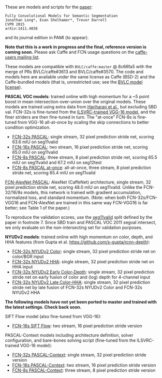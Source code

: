 These are models and scripts for the [paper](http://www.cs.berkeley.edu/~jonlong/long_shelhamer_fcn.pdf):

    Fully Convolutional Models for Semantic Segmentation
    Jonathan Long*, Evan Shelhamer*, Trevor Darrell
    CVPR 2015
    arXiv:1411.4038

and its journal edition in PAMI (to appear).

**Note that this is a work in progress and the final, reference version is coming soon.**
Please ask Caffe and FCN usage questions on the [caffe-users mailing list](https://groups.google.com/forum/#!forum/caffe-users).

These models are compatible with `BVLC/caffe:master` @ 8c66fa5 with the merge of PRs BVLC/caffe#3613 and BVLC/caffe#3570.
The code and models here are available under the same license as Caffe (BSD-2) and the Caffe-bundled models (that is, unrestricted use; see the [BVLC model license](http://caffe.berkeleyvision.org/model_zoo.html#bvlc-model-license)).

**PASCAL VOC models**: trained online with high momentum for a ~5 point boost in mean intersection-over-union over the original models.
These models are trained using extra data from [Hariharan et al.](http://www.cs.berkeley.edu/~bharath2/codes/SBD/download.html), but excluding SBD val.
FCN-32s is fine-tuned from the [ILSVRC-trained VGG-16 model](https://github.com/BVLC/caffe/wiki/Model-Zoo#models-used-by-the-vgg-team-in-ilsvrc-2014), and the finer striders are then fine-tuned in turn.
The "at-once" FCN-8s is fine-tuned from VGG-16 all-at-once by scaling the skip connections to better condition optimization.

* [FCN-32s PASCAL](voc-fcn32s): single stream, 32 pixel prediction stride net, scoring 63.6 mIU on seg11valid
* [FCN-16s PASCAL](voc-fcn16s): two stream, 16 pixel prediction stride net, scoring 65.0 mIU on seg11valid
* [FCN-8s PASCAL](voc-fcn8s): three stream, 8 pixel prediction stride net, scoring 65.5 mIU on seg11valid and 67.2 mIU on seg12test
* [FCN-8s PASCAL at-once](voc-fcn8s-atonce): all-at-once, three stream, 8 pixel prediction stride net, scoring 65.4 mIU on seg11valid

[FCN-AlexNet PASCAL](voc-fcn-alexnet): AlexNet (CaffeNet) architecture, single stream, 32 pixel prediction stride net, scoring 48.0 mIU on seg11valid.
Unlike the FCN-32/16/8s models, this network is trained with gradient accumulation, normalized loss, and standard momentum.
(Note: when both FCN-32s/FCN-VGG16 and FCN-AlexNet are trained in this same way FCN-VGG16 is far better; see Table 1 of the paper.)

To reproduce the validation scores, use the [seg11valid](https://github.com/shelhamer/fcn.berkeleyvision.org/blob/master/data/pascal/seg11valid.txt) split defined by the paper in footnote 7. Since SBD train and PASCAL VOC 2011 segval intersect, we only evaluate on the non-intersecting set for validation purposes.

**NYUDv2 models**: trained online with high momentum on color, depth, and HHA features (from Gupta et al. https://github.com/s-gupta/rcnn-depth):

* [FCN-32s NYUDv2 Color](nyud-fcn32s-color): single stream, 32 pixel prediction stride net on color/BGR input
* [FCN-32s NYUDv2 HHA](nyud-fcn32s-hha): single stream, 32 pixel prediction stride net on HHA input
* [FCN-32s NYUDv2 Early Color-Depth](nyud-fcn32s-color-d): single stream, 32 pixel prediction stride net on early fusion of color and (log) depth for 4-channel input
* [FCN-32s NYUDv2 Late Color-HHA](nyud-fcn32s-color-hha): single stream, 32 pixel prediction stride net by late fusion of FCN-32s NYUDv2 Color and FCN-32s NYUDv2 HHA

**The following models have not yet been ported to master and trained with the latest settings. Check back soon.**

SIFT Flow model (also fine-tuned from VGG-16):
* [FCN-16s SIFT Flow](https://gist.github.com/longjon/f35e3a101e1478f721f5#file-readme-md): two stream, 16 pixel prediction stride version

PASCAL-Context models including architecture definition, solver configuration, and bare-bones solving script (fine-tuned from the ILSVRC-trained VGG-16 model):
* [FCN-32s PASCAL-Context](https://gist.github.com/shelhamer/80667189b218ad570e82#file-readme-md): single stream, 32 pixel prediction stride version
* [FCN-16s PASCAL-Context](https://gist.github.com/shelhamer/08652f2ba191f64e619a#file-readme-md): two stream, 16 pixel prediction stride version
* [FCN-8s PASCAL-Context](https://gist.github.com/shelhamer/91eece041c19ff8968ee#file-readme-md): three stream, 8 pixel prediction stride version
